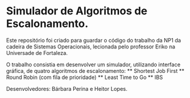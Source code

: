 # Simulador de Algoritmos de Escalonamento.

Este repositório foi criado para guardar o código do trabalho da NP1 da cadeira de Sistemas Operacionais, lecionada pelo professor Eriko na Universade de Fortaleza.

O trabalho consistia em desenvolver um simulador, utilizando interface gráfica, de quatro algoritmos de escalonamento: 
** Shortest Job First
** Round Robin (com fila de prioridade)
** Least Time to Go
** IBS

Desenvolvedores: Bárbara Perina e Heitor Lopes.



